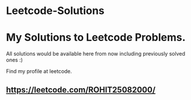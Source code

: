 # Leetcode-Solutions
# My Solutions to Leetcode Problems. 

All solutions would be available here from now including previously solved ones :) 

Find my profile at leetcode. 

## https://leetcode.com/ROHIT25082000/
